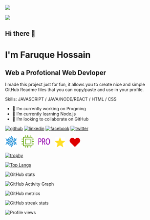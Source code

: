 ![](https://media-exp1.licdn.com/dms/image/C4D16AQFQ7fOtwC-IAw/profile-displaybackgroundimage-shrink_200_800/0/1592837664325?e=1640217600&v=beta&t=i3bFKGnQVAy8aNwAk1pThIqnQ5RInQtzpn9obrhojTM)

![](https://scontent.fdac8-1.fna.fbcdn.net/v/t1.18169-1/c0.0.160.160a/p160x160/14925617_1699400957040245_2979294456407110999_n.jpg?_nc_cat=108&ccb=1-5&_nc_sid=7206a8&_nc_ohc=fnQBOMatMHsAX_BIN9l&_nc_ht=scontent.fdac8-1.fna&oh=0bcda2812853a7df32fe7be8dde4b5ea&oe=6198D1D7)
## Hi there 👋
# I'm Faruque Hossain
## Web a Profotional Web Devloper


I made this project just for fun, it allows you to create nice and simple GitHub Readme files that you can copy/paste and use in your profile.

Skills: JAVASCRIPT / JAVA/NODE/REACT  / HTML / CSS

- 🔭 I’m currently working on Progming 
- 🌱 I’m currently learning Node.js 
- 👯 I’m looking to collaborate on GitHub 


[<img src='https://cdn.jsdelivr.net/npm/simple-icons@3.0.1/icons/github.svg' alt='github' height='40'>](https://github.com/https://github.com/Faaruque)  [<img src='https://cdn.jsdelivr.net/npm/simple-icons@3.0.1/icons/linkedin.svg' alt='linkedin' height='40'>](https://www.linkedin.com/in/https://www.linkedin.com/in/md-faruque-hossain-7566ba119//)  [<img src='https://cdn.jsdelivr.net/npm/simple-icons@3.0.1/icons/facebook.svg' alt='facebook' height='40'>](https://www.facebook.com/https://www.facebook.com/md.faruque.hossain.220)  [<img src='https://cdn.jsdelivr.net/npm/simple-icons@3.0.1/icons/twitter.svg' alt='twitter' height='40'>](https://twitter.com/https://twitter.com/MdFaruq49772769)  

<a href='https://archiveprogram.github.com/'><img src='https://raw.githubusercontent.com/acervenky/animated-github-badges/master/assets/acbadge.gif' width='40' height='40'></a> <a href='https://docs.github.com/en/developers'><img src='https://raw.githubusercontent.com/acervenky/animated-github-badges/master/assets/devbadge.gif' width='40' height='40'></a> <a href='https://github.com/pricing'><img src='https://raw.githubusercontent.com/acervenky/animated-github-badges/master/assets/pro.gif' width='40' height='40'></a> <a href='https://stars.github.com/'><img src='https://raw.githubusercontent.com/acervenky/animated-github-badges/master/assets/starbadge.gif' width='35' height='35'></a> <a href='https://docs.github.com/en/github/supporting-the-open-source-community-with-github-sponsors'><img src='https://raw.githubusercontent.com/acervenky/animated-github-badges/master/assets/sponsorbadge.gif' width='35' height='35'></a> 

[![trophy](https://github-profile-trophy.vercel.app/?username=https://github.com/Faaruque)](https://github.com/ryo-ma/github-profile-trophy)

[![Top Langs](https://github-readme-stats.vercel.app/api/top-langs/?username=https://github.com/Faaruque)](https://github.com/anuraghazra/github-readme-stats)

![GitHub stats](https://github-readme-stats.vercel.app/api?username=https://github.com/Faaruque&show_icons=true&count_private=true)  

![GitHub Activity Graph](https://activity-graph.herokuapp.com/graph?username=https://github.com/Faaruque)  

![GitHub metrics](https://metrics.lecoq.io/https://github.com/Faaruque)  

![GitHub streak stats](https://github-readme-streak-stats.herokuapp.com/?user=https://github.com/Faaruque)  

![Profile views](https://gpvc.arturio.dev/https://github.com/Faaruque)  
